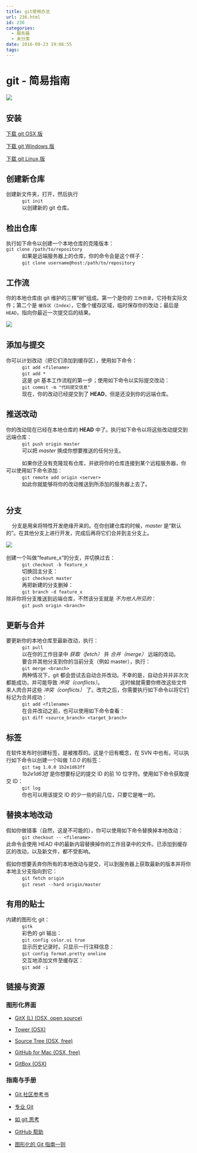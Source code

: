 ```yaml
---
title: git使用办法
url: 236.html
id: 236
categories:
  - 服务器
  - 未分类
date: 2016-09-23 19:08:55
tags:
---
```


git - 简易指南
==========

  

![](/ueditor/php/upload/image/20160923/1474624128104669.png)    

安装
--

[下载 git OSX 版](http://code.google.com/p/git-osx-installer/downloads/list?can=3)        

[下载 git Windows 版](http://code.google.com/p/msysgit/downloads/list?can=3)        

[下载 git Linux 版](http://book.git-scm.com/2_installing_git.html)        

创建新仓库
-----

创建新文件夹，打开，然后执行  
           `git init`  
           以创建新的 git 仓库。

检出仓库
----

执行如下命令以创建一个本地仓库的克隆版本：  
`git clone /path/to/repository`  
           如果是远端服务器上的仓库，你的命令会是这个样子：  
           `git clone username@host:/path/to/repository`        

工作流
---

你的本地仓库由 git 维护的三棵“树”组成。第一个是你的 `工作目录`，它持有实际文件；第二个是 `缓存区（Index）`，它像个缓存区域，临时保存你的改动；最后是 `HEAD`，指向你最近一次提交后的结果。

![](/ueditor/php/upload/image/20160923/1474624128555889.png)    

添加与提交
-----

你可以计划改动（把它们添加到缓存区），使用如下命令：  
           `git add <filename>`  
           `git add *`  
           这是 git 基本工作流程的第一步；使用如下命令以实际提交改动：  
           `git commit -m "代码提交信息"`  
           现在，你的改动已经提交到了 **HEAD**，但是还没到你的远端仓库。

推送改动
----

你的改动现在已经在本地仓库的 **HEAD** 中了。执行如下命令以将这些改动提交到远端仓库：  
           `git push origin master`  
           可以把 _master_ 换成你想要推送的任何分支。              
  
           如果你还没有克隆现有仓库，并欲将你的仓库连接到某个远程服务器，你可以使用如下命令添加：  
           `git remote add origin <server>`  
           如此你就能够将你的改动推送到所添加的服务器上去了。  
       

分支
--

    分支是用来将特性开发绝缘开来的。在你创建仓库的时候，_master_ 是“默认的”。在其他分支上进行开发，完成后再将它们合并到主分支上。

![](/ueditor/php/upload/image/20160923/1474624129349798.png)        

创建一个叫做“feature_x”的分支，并切换过去：  
           `git checkout -b feature_x`  
           切换回主分支：  
           `git checkout master`  
           再把新建的分支删掉：  
           `git branch -d feature_x`  
除非你将分支推送到远端仓库，不然该分支就是 _不为他人所见的_：  
           `git push origin <branch>`        

更新与合并
-----

要更新你的本地仓库至最新改动，执行：  
           `git pull`  
           以在你的工作目录中 _获取（fetch）_ 并 _合并（merge）_ 远端的改动。  
           要合并其他分支到你的当前分支（例如 master），执行：  
           `git merge <branch>`  
           两种情况下，git 都会尝试去自动合并改动。不幸的是，自动合并并非次次都能成功，并可能导致 _冲突（conflicts）_。            这时候就需要你修改这些文件来人肉合并这些 _冲突（conflicts）_ 了。改完之后，你需要执行如下命令以将它们标记为合并成功：  
           `git add <filename>`  
           在合并改动之前，也可以使用如下命令查看：  
           `git diff <source_branch> <target_branch>`        

标签
--

在软件发布时创建标签，是被推荐的。这是个旧有概念，在 SVN 中也有。可以执行如下命令以创建一个叫做 _1.0.0_ 的标签：  
           `git tag 1.0.0 1b2e1d63ff`  
           _1b2e1d63ff_ 是你想要标记的提交 ID 的前 10 位字符。使用如下命令获取提交 ID：  
           `git log`  
           你也可以用该提交 ID 的少一些的前几位，只要它是唯一的。

替换本地改动
------

假如你做错事（自然，这是不可能的），你可以使用如下命令替换掉本地改动：  
           `git checkout -- <filename>`  
此命令会使用 HEAD 中的最新内容替换掉你的工作目录中的文件。已添加到缓存区的改动，以及新文件，都不受影响。

假如你想要丢弃你所有的本地改动与提交，可以到服务器上获取最新的版本并将你本地主分支指向到它：  
           `git fetch origin`  
           `git reset --hard origin/master`        

有用的贴士
-----

内建的图形化 git：  
           `gitk`  
           彩色的 git 输出：  
           `git config color.ui true`  
           显示历史记录时，只显示一行注释信息：  
           `git config format.pretty oneline`  
           交互地添加文件至缓存区：  
           `git add -i`        

链接与资源
-----

### 图形化界面

  

*   [GitX (L) (OSX, open source)](http://gitx.laullon.com/)
    
*   [Tower (OSX)](http://www.git-tower.com/)
    
*   [Source Tree (OSX, free)](http://www.sourcetreeapp.com/)
    
*   [GitHub for Mac (OSX, free)](http://mac.github.com/)
    
*   [GitBox (OSX)](https://itunes.apple.com/gb/app/gitbox/id403388357?mt=12)
    

### 指南与手册

  

*   [Git 社区参考书](http://book.git-scm.com/)
    
*   [专业 Git](http://progit.org/book/)
    
*   [如 git 思考](http://think-like-a-git.net/)
    
*   [GitHub 帮助](http://help.github.com/)
    
*   [图形化的 Git 指南一则](http://marklodato.github.com/visual-git-guide/index-en.html)